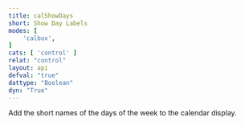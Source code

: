 ```yaml
---
title: calShowDays
short: Show Day Labels
modes: [
	'calbox',
]
cats: [ 'control' ]
relat: "control"
layout: api
defval: "true"
dattype: "Boolean"
dyn: "True"
---
```


Add the short names of the days of the week to the calendar display.


